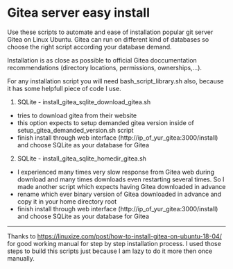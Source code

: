 # Gitea server easy install 

Use these scripts to automate and ease of installation popular git server Gitea on Linux Ubuntu. 
Gitea can run on different kind of databases so choose the right script according your database demand.

Installation is as close as possible to official Gitea doccumentation recommendations (directory locations, permissions, ownerships,...).

For any installation script you will need bash_script_library.sh also, because it has some helpfull piece of code I use. 

1. SQLite - install_gitea_sqlite_download_gitea.sh
- tries to download gitea from their website
- this option expects to setup demanded gitea version inside of setup_gitea_demanded_version.sh script
- finish install through web interface (http://ip_of_yur_gitea:3000/install) and choose SQLite as your database for Gitea

2. SQLite - install_gitea_sqlite_homedir_gitea.sh
- I experienced many times very slow response from Gitea web during download and many times downloads even restarting several times. 
So I made another script which expects having Gitea downloaded in advance
- rename which ever binary version of Gitea downloaded in advance and copy it in your home directory root
- finish install through web interface (http://ip_of_yur_gitea:3000/install) and choose SQLite as your database for Gitea

   





--------------------------------------------------
Thanks to https://linuxize.com/post/how-to-install-gitea-on-ubuntu-18-04/ for good working
manual for step by step installation process. I used those steps to build this scripts just 
because I am lazy to do it more then once manually.


